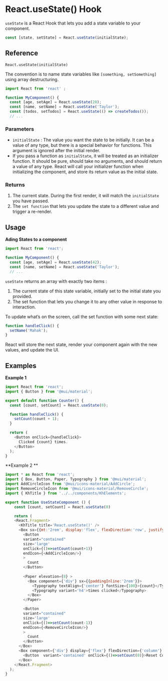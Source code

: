 # React.useState() Hook
`useState` is a React Hook that lets you add a state variable to your component.
 ```javascript
 const [state, setState] = React.useState(initialState);
 ```
 
 ## Reference
`React.useState(initialState)`  

The convention is to name state variables like `[something, setSomething]` using array destructuring.


```javascript
import React from 'react' ;

function MyComponent() {
  const [age, setAge] = React.useState(28);
  const [name, setName] = React.useState('Taylor');
  const [todos, setTodos] = React.useState(() => createTodos());
  // ...
```

### Parameters
 - `initialState` : The value you want the state to be initially. It can be a value of any type, but there is a special behavior for functions. This argument is ignored after the initial render. 
 -  If you pass a function as `initialState`, it will be treated as an initializer function. It should be pure, should take no arguments, and should return a value of any type. React will call your initializer function when initializing the component, and store its return value as the initial state.

### Returns 
1. The current state. During the first render, it will match the `initialState` you have passed.
2. The `set function` that lets you update the state to a different value and trigger a re-render.

## Usage
**Ading States to a component**

```javascript
import React from 'react';

function MyComponent() {
  const [age, setAge] = React.useState(42);
  const [name, setName] = React.useState('Taylor');
  // ...
```

`useState` returns an array with exactly two items :
1. The current state of this state    variable, initially set to the initial state you provided.
2. The set function that lets you change it to any other value in response to interaction.

To update what’s on the screen, call the set function with some next state:

``` javascript
function handleClick() {
  setName('Mahak');
}
```

React will store the next state, render your component again with the new values, and update the UI.

## Examples

**Example 1**

```javascript
import React from 'react';
import { Button } from '@mui/material';

export default function Counter() {
  const [count, setCount] = React.useState(0);

  function handleClick() {
    setCount(count + 1);
  }

  return (
    <Button onClick={handleClick}>
      Clicked {count} times.
    </Button>
  );
}

```

**Example 2 **

``` javascript
import * as React from 'react';
import { Box, Button, Paper, Typography } from '@mui/material';
import AddCircleIcon from '@mui/icons-material/AddCircle';
import RemoveCircleIcon from '@mui/icons-material/RemoveCircle';
import { KhTitle } from '../../components/KhElements';

export function UseStateComponent () {
    const [count, setCount] = React.useState(0)

    return (
    <React.Fragment>
      <KhTitle title='React.useState()' />
      <Box sx={{mt:'2rem', display:'flex', flexDirection:'row', justifyContent:'space-around'}}>
        <Button 
        variant="contained" 
        size='large' 
        onClick={()=>setCount(count+1)}
        endIcon={<AddCircleIcon/>}
        >
          Count
        </Button>
      
        <Paper elevation={8} >
          <Box component={'div'} sx={{paddingInline:'2rem'}}>
            <Typography textAlign={'center'} fontSize={100}>{count}</Typography>
            <Typography variant='h4'>times clicked</Typography>       
          </Box>
        </Paper>

        <Button 
        variant="contained" 
        size='large' 
        onClick={()=>setCount(count-1)}
        endIcon={<RemoveCircleIcon/>}
        >
          Count
        </Button> 
      </Box>  
      <Box component={'div'} display={'flex'} flexDirection={'column'} justifyContent={'space-around'} mt={'2rem'} mb={'4rem'}>
        <Button  variant='contained' onClick={()=>setCount(0)}>Reset Count</Button>
      </Box>
    </React.Fragment>
  );
}
 
 ```

